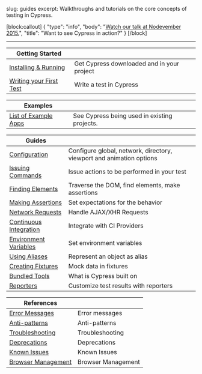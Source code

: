 slug: guides
excerpt: Walkthroughs and tutorials on the core concepts of testing in Cypress.

[block:callout]
{
  "type": "info",
  "body": "[Watch our talk at Nodevember 2015.](https://youtu.be/yq99BvSe1AQ)",
  "title": "Want to see Cypress in action?"
}
[/block]

---

| Getting Started | |
| -------------------- | -- |
| [Installing & Running](https://on.cypress.io/guides/installing-and-running) | Get Cypress downloaded and in your project |
| [Writing your First Test](https://on.cypress.io/guides/writing-your-first-test) | Write a test in Cypress |

| Examples | |
| -------------------- | -- |
| [List of Example Apps](https://on.cypress.io/guides/all-example-apps) | See Cypress being used in existing projects. |

| Guides | |
| -------------------- | -- |
| [Configuration](https://on.cypress.io/guides/configuration) | Configure global, network, directory, viewport and animation options |
| [Issuing Commands](https://on.cypress.io/guides/issuing-commands) | Issue actions to be performed in your test |
| [Finding Elements](https://on.cypress.io/guides/finding-elements) | Traverse the DOM, find elements, make assertions |
| [Making Assertions](https://on.cypress.io/guides/making-assertions) | Set expectations for the behavior |
| [Network Requests](https://on.cypress.io/guides/network-requests-xhr) | Handle AJAX/XHR Requests |
| [Continuous Integration](https://on.cypress.io/guides/continuous-integration) | Integrate with CI Providers |
| [Environment Variables](https://on.cypress.io/guides/environment-variables) | Set environment variables |
| [Using Aliases](https://on.cypress.io/guides/using-aliases) | Represent an object as alias |
| [Creating Fixtures](https://on.cypress.io/guides/creating-fixtures) | Mock data in fixtures |
| [Bundled Tools](https://on.cypress.io/guides/bundled-tools) | What is Cypress built on |
| [Reporters](https://on.cypress.io/guides/reporters) | Customize test results with reporters |

| References | |
| -------------------- | -- |
| [Error Messages](https://on.cypress.io/guides/error-messages) | Error messages |
| [Anti-patterns](https://on.cypress.io/guides/anti-patterns) | Anti-patterns |
| [Troubleshooting](https://on.cypress.io/guides/troubleshooting) | Troubleshooting |
| [Deprecations](https://on.cypress.io/guides/deprecations) | Deprecations |
| [Known Issues](https://on.cypress.io/guides/known-issues) | Known Issues |
| [Browser Management](https://on.cypress.io/guides/browser-management) | Browser Management |
